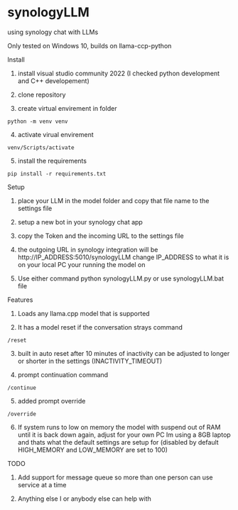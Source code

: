 # synologyLLM
using synology chat with LLMs

Only tested on Windows 10, builds on llama-ccp-python 


Install
  
  1) install visual studio community 2022 (I checked python development and C++ developement)
  
  2) clone repository
  
  3) create virtual envirement in folder    
    
    python -m venv venv
  
  4) activate virual envirement             
  
    venv/Scripts/activate
 
  5) install the requirements
    
    pip install -r requirements.txt
  


Setup

  1) place your LLM in the model folder and copy that file name to the settings file
  
  2) setup a new bot in your synology chat app
  
  3) copy the Token and the incoming URL to the settings file
  
  4) the outgoing URL in synology integration will be http://IP_ADDRESS:5010/synologyLLM change IP_ADDRESS to what it is on your local PC your running the model on
  
  5) Use either command python synologyLLM.py or use synologyLLM.bat file
    
    
Features
  
  1) Loads any llama.cpp model that is supported
  
  2) It has a model reset if the conversation strays command    
      
    /reset
  
  3) built in auto reset after 10 minutes of inactivity can be adjusted to longer or shorter in the settings (INACTIVITY_TIMEOUT)
  
  4) prompt continuation command
      
    /continue
    
  5) added prompt override

    /override
    
  6) If system runs to low on memory the model with suspend out of RAM until it is back down again, adjust for your own PC Im using a 8GB laptop and thats what the default settings are setup for (disabled by default HIGH_MEMORY and LOW_MEMORY are set to 100)
  

TODO

  1) Add support for message queue so more than one person can use service at a time
  
  2) Anything else I or anybody else can help with

